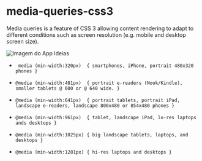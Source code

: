 # media-queries-css3
Media queries is a feature of CSS 3 allowing content rendering to adapt to different conditions such as screen resolution (e.g. mobile and desktop screen size). 

![Imagem do App Ideias](./mediaqueries.jpg)

- ` media (min-width:320px)  { smartphones, iPhone, portrait 480x320 phones }`

- `@media (min-width:481px)  { portrait e-readers (Nook/Kindle), smaller tablets @ 600 or @ 640 wide. }`

- `@media (min-width:641px)  { portrait tablets, portrait iPad, landscape e-readers, landscape 800x480 or 854x480 phones }`

- `@media (min-width:961px)  { tablet, landscape iPad, lo-res laptops ands desktops }`

- `@media (min-width:1025px) { big landscape tablets, laptops, and desktops }`

- `@media (min-width:1281px) { hi-res laptops and desktops }`
